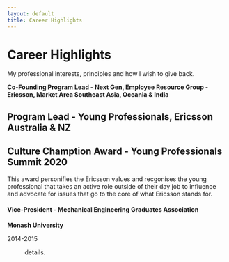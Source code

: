 ```yaml
---
layout: default
title: Career Highlights
---
```


<div class="post">
	<h1 class="pageTitle">Career Highlights</h1>
	<!-- <img src="{{ '/assets/img/Ganaka_Run.png' | relative_url }}" alt=""> -->
	<p class="intro">My professional interests, principles and how I wish to give back.</p>
	<p></p>
	<dl>
	  <dt><strong>Co-Founding Program Lead - Next Gen, Employee Resource Group - Ericsson, Market Area Southeast Asia, Oceania & India</strong></dt>
	  <h2>Program Lead - Young Professionals, Ericsson Australia & NZ </h2>
	  <h2>Culture Chamption Award - Young Professionals Summit 2020</h2>
	  <p>This award personifies the Ericsson values and recgonises the young professional that takes an active role outside of their day job to influence and advocate for issues that go to the core of what Ericsson stands for.</p>
	  <dt><h4>Vice-President - Mechanical Engineering Graduates Association</h4> 
	   <p> <strong>Monash University</strong></p>
	   <p>2014-2015</p>
	  </dt>
	  <dd>details.</dd>
	</dl>

</div>
